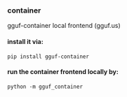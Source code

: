 ### container

gguf-container local frontend (gguf.us)

#### install it via:
```
pip install gguf-container
```

#### run the container frontend locally by:
```
python -m gguf_container
```
